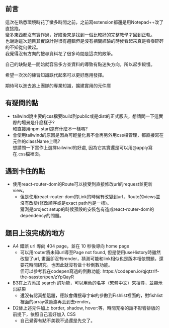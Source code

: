 <h2>前言</h2>
  <p>
  <p>
    這次在熟悉環境時花了蠻多時間之前，之前寫extension都還是用Notepad++改了直接跑。<br/>
    蠻多東西都沒有實作過，好險後來是找到一個比較好的完整教學才回到正軌。<br/>
  也謝謝這次題目其實設計得很有邏輯但是沒有相關經驗的時候看起來真是零零碎碎的不知從何做起。<br/>
  我覺得沒有方向的搜尋資料花了很多時間是這次的敗筆。
  </p>
  
  <p>自己的缺點是一開始就容易多方查資料的導致有點迷失方向，所以起步較慢。</p>
  <p>希望一次次的練習知識跌代起來可以更好應用發揮。</p>
  <p>期待可以進去追上團隊的專業知識，擴建實用的元件庫</p>
  </p>
  
<h2>有疑問的點</h2>
  <ul>
     <li>
       tailwind說主要的css檔要build到public或是dist的正式版去，想請問一下這實際的場景是什麼樣子?<br/>
       和直接用npm start跑有什麼不一樣嗎?
     </li>
    <li>
      會使用tailwind的原因是因為可輕量化且不會再另外用css檔管理，都直接寫在元件的className上嗎?<br/>
      想請問一下實作上選擇tailwind的好處, 因為它其實還是可以用@apply寫在.css檔裡面。
     </li>
  </ul>

<h2>遇到卡住的點</h2>
  <ul>
    <li>使用react-router-dom的Route可以接受到直接修改url的request並更新view。
      <ul>
         <li>但是使用react-router-dom的Link的時候有改變到url，Route的views並沒有改變(修改順序或是exact path也是一樣)。<br/>
           猜測是project setup的時候預設的安裝包有造成react-router-dom的dependency的問題。
         </li>
      </ul>
    </li>
  </ul>
  
<h2>題目上沒完成的地方</h2>
  <p>
  <ul>
    <li>A4 錯誤 url 導向 404 page，並在 10 秒後導向 home page
      <ul>
         <li>可以用router將未知url導至Page not found, 但是使用useHistory時雖然改變了url, 畫面卻沒有render，猜測可能和link相似也是版本相依問題，還要花時間研究。也因此就沒有做十秒倒數功能。<br>但可以參考我在codepen寫過的倒數功能: https://codepen.io/qjqtzrlf-the-sasster/pen/zYpQayR
         </li>
      </ul>
    </li>
    <li>B3在上方添加 search 的功能，可以用魚的名字（繁體中文）來搜尋，並顯示出結果
      <ul>
         <li> 還沒有認真想這題，應該會傳搜尋字串的參數到Fishlist裡面的，對fishlist裡面的array做過濾再丟到去render。
         </li>
      </ul>
    </li>
    <li>D2替上述元件加上 border, shadow, hover:等，時間充裕的話不影響排版的前提下，依照自己喜好加入 CSS
      <ul>
         <li> 自己覺得有點不美觀不過還是先交了。
         </li>
      </ul>
    </li>
  </ul>

  </p>
